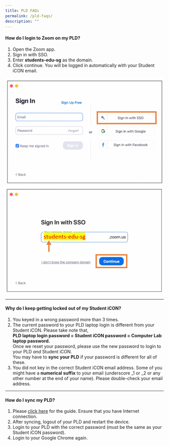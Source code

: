 ```yaml
---
title: PLD FAQs
permalink: /pld-faqs/
description: ""
---
```

<h4><strong>How do I login to Zoom on my PLD?</strong></h4>
<ol>
<li>Open the Zoom app.</li>
<li>Sign in with SSO.</li>
<li>Enter&nbsp;<strong>students-edu-sg</strong>&nbsp;as the domain.</li>
<li>Click continue. You will be logged in automatically with your Student iCON email.</li>
</ol>
<img src="/images/pld1.jpg"><hr>
<h4><strong>Why do I keep getting locked out of my Student iCON?</strong></h4>
<ol>
<li>You keyed in a wrong password more than 3 times.</li>
<li>The current password to your PLD laptop login is different from your Student iCON. Please take note that,<br /><strong>PLD laptop login password = Student iCON password = Computer Lab laptop password.<br /></strong>Once we reset your password, please use the new password to login to your PLD&nbsp;<em>and</em>&nbsp;Student iCON.<br />You may have to&nbsp;<strong>sync your PLD</strong>&nbsp;if your password is different for all of these.</li>
<li>You did not key in the correct Student iCON email address. Some of you might have a&nbsp;<strong>numerical suffix</strong>&nbsp;to your email (underscore _1 or _2 or any other number at the end of your name). Please double-check your email address.</li>
</ol>
<hr>
<h4><strong>How do I sync my PLD?</strong></h4>
<ol>
<li>Please&nbsp;<a href="https://drive.google.com/file/d/1bdeSGiDZ0T3EzIBvuUuOed9TCOshvYVa/view?usp=sharing" target="_blank" rel="noopener noreferrer">click here</a>&nbsp;for the guide. Ensure that you have Internet connection.</li>
<li>After syncing, logout of your PLD and restart the device.</li>
<li>Login to your PLD with the correct password (must be the same as your Student iCON password).</li>
<li>Login to your Google Chrome again.</li>
</ol>